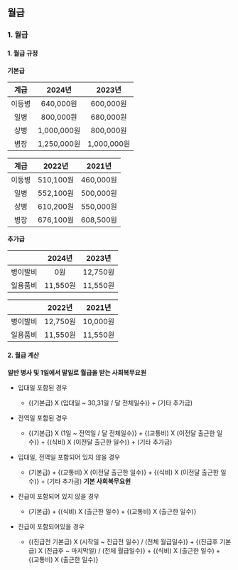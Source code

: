 ## 월급

### 1. 월급

#### 1. 월급 규정

**기본급**
 
|계급|2024년|2023년|
|:---:|:-----:|:-----:|
|이등병|640,000원|600,000원|
|일병|800,000원|680,000원|
|상병|1,000,000원|800,000원|
|병장|1,250,000원|1,000,000원|

|계급|2022년|2021년|
|:---:|:-----:|:-----:|
|이등병|510,100원|460,000원|
|일병|552,100원|500,000원|
|상병|610,200원|550,000원|
|병장|676,100원|608,500원|

**추가급**
 
| |2024년|2023년|
|:---:|:-----:|:-----:|
|병이발비|0원|12,750원|
|일용품비|11,550원|11,550원|

| |2022년|2021년|
|:---:|:-----:|:-----:|
|병이발비|12,750원|10,000원|
|일용품비|11,550원|11,550원|


#### 2. 월급 계산
**일반 병사 및 1일에서 말일로 월급을 받는 사회복무요원**
- 입대일 포함된 경우
   - {(기본급) X (입대일 ~ 30,31일 / 달 전체일수)} + (기타 추가금)
   
- 전역일 포함된 경우
   - {(기본급) X (1일 ~ 전역일 / 달 전체일수)} + {(교통비) X (이전달 출근한 일수)} + {(식비) X (이전달 출근한 일수)} + (기타 추가금)
   
- 입대일, 전역일 포함되어 있지 않을 경우
   - (기본급) + {(교통비) X (이전달 출근한 일수)} + {(식비) X (이전달 출근한 일수)} + (기타 추가금)
**기본 사회복무요원**
- 진급이 포함되어 있지 않을 경우
   - (기본급) + {(식비) X (출근한 일수) + {(교통비) X (출근한 일수)}
- 진급이 포함되어있을 경우
   - {(진급전 기본급) X (시작일 ~ 진급전 일수) / (전체 월급일수)} + {(진급후 기본급) X (진급후 ~ 마지막일) / (전체 월급일수)} + {(식비) X (출근한 일수) + {(교통비) X (출근한 일수)}
